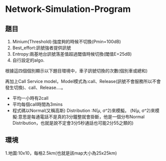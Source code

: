 # Network-Simulation-Program

## 題目
1.	Minium(Threshold):強度夠的時候不切換(Pmin=100dB)
2.	Best_effort:訊號強者提供訊號
3.	Entropy:兩基地台訊號落差值超過閾值時候切換(閾值E=25dB)
4.	自行設定的algo.

根據這四個個別顯示以下題目環境中，車子訊號切換的次數(個別車或總和)

再加上Call Service model，Model模式為:call、Release(訊號不會服務所以不會發生切換)、call、Release….。
* 平均一小時有2call
* 平均每個call時間為3mins
* 程式碼以Normal(又稱高斯) Distribution :N(μ, σ^2)來模擬。
(N(μ, σ^2)來模擬:意思是每通電話不是真的3分鐘整就會掛斷，他是一個分布Normal Distribution，也就是說不定會3分5秒通話也可能2分55之類的)

## 環境
1.地圖:10x10，每格2.5km(也就是該map大小為25x25km)

